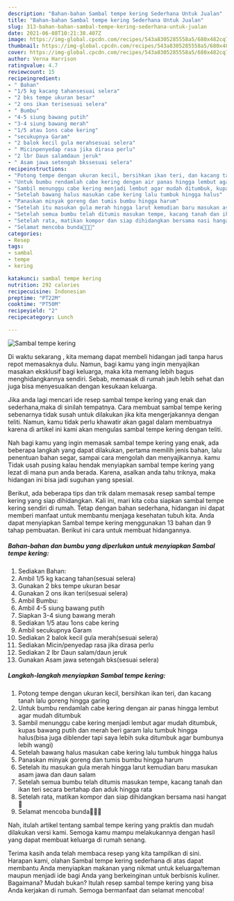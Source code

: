 ```yaml
---
description: "Bahan-bahan Sambal tempe kering Sederhana Untuk Jualan"
title: "Bahan-bahan Sambal tempe kering Sederhana Untuk Jualan"
slug: 313-bahan-bahan-sambal-tempe-kering-sederhana-untuk-jualan
date: 2021-06-08T10:21:38.407Z
image: https://img-global.cpcdn.com/recipes/543a8305285558a5/680x482cq70/sambal-tempe-kering-foto-resep-utama.jpg
thumbnail: https://img-global.cpcdn.com/recipes/543a8305285558a5/680x482cq70/sambal-tempe-kering-foto-resep-utama.jpg
cover: https://img-global.cpcdn.com/recipes/543a8305285558a5/680x482cq70/sambal-tempe-kering-foto-resep-utama.jpg
author: Verna Harrison
ratingvalue: 4.7
reviewcount: 15
recipeingredient:
- " Bahan"
- "1/5 kg kacang tahansesuai selera"
- "2 bks tempe ukuran besar"
- "2 ons ikan terisesuai selera"
- " Bumbu"
- "4-5 siung bawang putih"
- "3-4 siung bawang merah"
- "1/5 atau 1ons cabe kering"
- "secukupnya Garam"
- "2 balok kecil gula merahsesuai selera"
- " Micinpenyedap rasa jika dirasa perlu"
- "2 lbr Daun salamdaun jeruk"
- " Asam jawa setengah bkssesuai selera"
recipeinstructions:
- "Potong tempe dengan ukuran kecil, bersihkan ikan teri, dan kacang tanah lalu goreng hingga garing"
- "Untuk bumbu rendamlah cabe kering dengan air panas hingga lembut agar mudah ditumbuk"
- "Sambil menunggu cabe kering menjadi lembut agar mudah ditumbuk, kupas bawang putih dan merah beri garam lalu tumbuk hingga halus(bisa juga diblender tapi saya lebih suka ditumbuk agar bumbunya lebih wangi)"
- "Setelah bawang halus masukan cabe kering lalu tumbuk hingga halus"
- "Panaskan minyak goreng dan tumis bumbu hingga harum"
- "Setelah itu masukan gula merah hingga larut kemudian baru masukan asam jawa dan daun salam"
- "Setelah semua bumbu telah ditumis masukan tempe, kacang tanah dan ikan teri secara bertahap dan aduk hingga rata"
- "Setelah rata, matikan kompor dan siap dihidangkan bersama nasi hangat💜"
- "Selamat mencoba bunda💜💜💜"
categories:
- Resep
tags:
- sambal
- tempe
- kering

katakunci: sambal tempe kering 
nutrition: 292 calories
recipecuisine: Indonesian
preptime: "PT22M"
cooktime: "PT50M"
recipeyield: "2"
recipecategory: Lunch

---
```



![Sambal tempe kering](https://img-global.cpcdn.com/recipes/543a8305285558a5/680x482cq70/sambal-tempe-kering-foto-resep-utama.jpg)

Di waktu  sekarang , kita memang dapat membeli hidangan jadi tanpa harus repot memasaknya dulu. Namun, bagi kamu yang ingin menyajikan masakan eksklusif bagi keluarga, maka kita memang lebih bagus menghidangkannya sendiri. Sebab, memasak di rumah jauh lebih sehat dan juga bisa menyesuaikan dengan kesukaan keluarga.

Jika anda lagi mencari ide resep sambal tempe kering yang enak dan sederhana,maka di sinilah tempatnya. Cara membuat sambal tempe kering  sebenarnya tidak susah untuk dilakukan jika kita mengerjakannya dengan teliti. Namun, kamu tidak perlu khawatir akan gagal dalam membuatnya 
karena di artikel ini kami akan mengulas sambal tempe kering dengan teliti.  



Nah bagi kamu yang ingin memasak sambal tempe kering yang enak, ada beberapa langkah yang dapat dilakukan, pertama memilih jenis bahan, lalu penentuan bahan segar, sampai cara mengolah dan menyajikannya. kamu Tidak usah pusing kalau hendak menyiapkan sambal tempe kering yang lezat di mana pun anda berada. Karena, asalkan anda  tahu triknya, maka hidangan ini bisa jadi suguhan yang spesial.

Berikut, ada beberapa tips dan trik dalam memasak resep sambal tempe kering yang siap dihidangkan. Kali ini, mari kita coba siapkan sambal tempe kering sendiri di rumah. Tetap dengan bahan sederhana, hidangan ini dapat memberi manfaat untuk membantu menjaga kesehatan tubuh kita. Anda dapat menyiapkan Sambal tempe kering menggunakan 13 bahan dan 9 tahap pembuatan. Berikut ini cara untuk membuat hidangannya.

<!--inarticleads1-->

##### Bahan-bahan dan bumbu yang diperlukan untuk menyiapkan Sambal tempe kering:

1. Sediakan  Bahan:
1. Ambil 1/5 kg kacang tahan(sesuai selera)
1. Gunakan 2 bks tempe ukuran besar
1. Gunakan 2 ons ikan teri(sesuai selera)
1. Ambil  Bumbu:
1. Ambil 4-5 siung bawang putih
1. Siapkan 3-4 siung bawang merah
1. Sediakan 1/5 atau 1ons cabe kering
1. Ambil secukupnya Garam
1. Sediakan 2 balok kecil gula merah(sesuai selera)
1. Sediakan  Micin/penyedap rasa jika dirasa perlu
1. Sediakan 2 lbr Daun salam/daun jeruk
1. Gunakan  Asam jawa setengah bks(sesuai selera)




<!--inarticleads2-->

##### Langkah-langkah menyiapkan Sambal tempe kering:

1. Potong tempe dengan ukuran kecil, bersihkan ikan teri, dan kacang tanah lalu goreng hingga garing
1. Untuk bumbu rendamlah cabe kering dengan air panas hingga lembut agar mudah ditumbuk
1. Sambil menunggu cabe kering menjadi lembut agar mudah ditumbuk, kupas bawang putih dan merah beri garam lalu tumbuk hingga halus(bisa juga diblender tapi saya lebih suka ditumbuk agar bumbunya lebih wangi)
1. Setelah bawang halus masukan cabe kering lalu tumbuk hingga halus
1. Panaskan minyak goreng dan tumis bumbu hingga harum
1. Setelah itu masukan gula merah hingga larut kemudian baru masukan asam jawa dan daun salam
1. Setelah semua bumbu telah ditumis masukan tempe, kacang tanah dan ikan teri secara bertahap dan aduk hingga rata
1. Setelah rata, matikan kompor dan siap dihidangkan bersama nasi hangat💜
1. Selamat mencoba bunda💜💜💜




Nah, itulah artikel tentang  sambal tempe kering  yang praktis dan mudah dilakukan versi kami. Semoga kamu mampu melakukannya dengan hasil yang dapat membuat keluarga di rumah senang. 

Terima kasih anda telah membaca resep yang kita tampilkan di sini. Harapan kami, olahan  Sambal tempe kering sederhana di atas dapat membantu Anda menyiapkan makanan yang nikmat untuk keluarga/teman maupun menjadi ide bagi Anda yang berkeinginan untuk berbisnis kuliner. Bagaimana? Mudah bukan? Itulah resep sambal tempe kering yang bisa Anda kerjakan di rumah. Semoga bermanfaat dan selamat mencoba!

